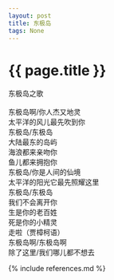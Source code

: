 ```yaml
---
layout: post
title: 东极岛
tags: None 
---
```


{{ page.title }}
================
东极岛之歌
<br/>
<br/>
东极岛啊/你人杰又地灵<br/>
太平洋的风儿最先吹到你<br/>
东极岛/东极岛<br/>
大陆最东的岛屿<br/>
海浪都来亲吻你<br/>
鱼儿都来拥抱你<br/>
东极岛/你是人间的仙境<br/>
太平洋的阳光它最先照耀这里<br/>
东极岛/东极岛<br/>
我们不会离开你<br/>
生是你的老百姓<br/>
死是你的小精灵<br/>
走啦（贾樟柯语）<br/>
东极岛啊/东极岛啊<br/>
除了这里/我们哪儿都不想去<br/>


{% include references.md %}
